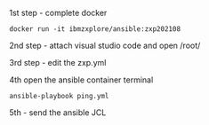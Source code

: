 <p>1st step - complete docker</p>
<code>docker run -it ibmzxplore/ansible:zxp202108</code>
<p>2nd step - attach visual studio code and open /root/</p>
<p>3rd step - edit the zxp.yml</p>
<p>4th open the ansible container terminal</p>
<code>ansible-playbook ping.yml</code>
<p>5th - send the ansible JCL</p> 
